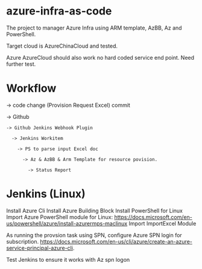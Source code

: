 # azure-infra-as-code

The project to manager Azure Infra using ARM template, AzBB, Az and PowerShell. 

Target cloud is AzureChinaCloud and tested. 

Azure AzureCloud should also work no hard coded service end point. Need further test.

Workflow
=========
-> code change (Provision Request Excel) commit

  -> Github 
  
    -> Github Jenkins Webhook Plugin 
    
      -> Jenkins Workitem 
      
        -> PS to parse input Excel doc
        
          -> Az & AzBB & Arm Template for resource povision. 
          
            -> Status Report

Jenkins (Linux)
================
Install Azure Cli
Install Azure Building Block
Install PowerShell for Linux
Import Azure PowerShell module for Linux: https://docs.microsoft.com/en-us/powershell/azure/install-azurermps-maclinux
Import ImportExcel Module

As running the provsion task using SPN, configure Azure SPN login for subscription. 
https://docs.microsoft.com/en-us/cli/azure/create-an-azure-service-principal-azure-cli.

Test Jenkins to ensure it works with Az spn logon 

